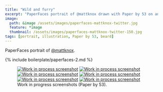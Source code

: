 ```yaml
---
title: "Wild and furry"
excerpt: "PaperFaces portrait of @mattknox drawn with Paper by 53 on an iPad."
image: 
  path: &image /assets/images/paperfaces-mattknox-twitter.jpg 
  feature: *image
  thumbnail: /assets/images/paperfaces-mattknox-twitter-150.jpg
tags: [portrait, illustration, Paper by 53, beard]
---
```


PaperFaces portrait of <a href="http://twitter.com/mattknox">@mattknox</a>.

{% include boilerplate/paperfaces-2.md %}

<figure class="half">
	<a href="/assets/images/paperfaces-mattknox-process-1-lg.jpg"><img src="/assets/images/paperfaces-mattknox-process-1-600.jpg" alt="Work in process screenshot"></a>
	<a href="/assets/images/paperfaces-mattknox-process-2-lg.jpg"><img src="/assets/images/paperfaces-mattknox-process-2-600.jpg" alt="Work in process screenshot"></a>
	<a href="/assets/images/paperfaces-mattknox-process-3-lg.jpg"><img src="/assets/images/paperfaces-mattknox-process-3-600.jpg" alt="Work in process screenshot"></a>
	<a href="/assets/images/paperfaces-mattknox-process-4-lg.jpg"><img src="/assets/images/paperfaces-mattknox-process-4-600.jpg" alt="Work in process screenshot"></a>
	<a href="/assets/images/paperfaces-mattknox-process-5-lg.jpg"><img src="/assets/images/paperfaces-mattknox-process-5-600.jpg" alt="Work in process screenshot"></a>
	<a href="/assets/images/paperfaces-mattknox-process-6-lg.jpg"><img src="/assets/images/paperfaces-mattknox-process-6-600.jpg" alt="Work in process screenshot"></a>
	<figcaption>Work in progress screenshots (Paper by 53).</figcaption>
</figure>
